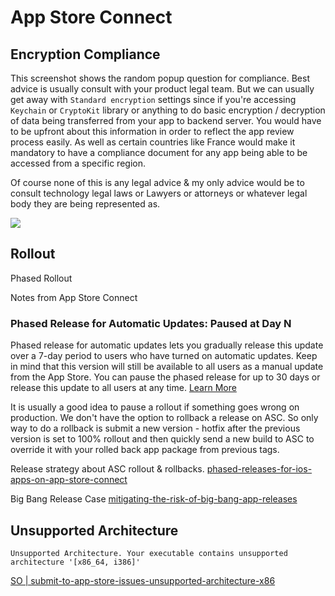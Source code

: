 # App Store Connect

## Encryption Compliance


This screenshot shows the random popup question for compliance.
Best advice is usually consult with your product legal team. 
But we can usually get away with `Standard encryption` settings since if you're accessing `Keychain` or `CryptoKit` library or anything to do basic encryption / decryption of data being transferred from your app to backend server. You would have to be upfront about this information in order to reflect the app review process easily. As well as certain countries like France would make it mandatory to have a compliance document for any app being able to be accessed from a specific region.

Of course none of this is any legal advice & my only advice would be to consult technology legal laws or Lawyers or attorneys or whatever legal body they are being represented as.



![](export_compliance_missing.png)



## Rollout


Phased Rollout

Notes from App Store Connect
### Phased Release for Automatic Updates: Paused at Day N

Phased release for automatic updates lets you gradually release this update over a 7-day period to users who have turned on automatic updates. Keep in mind that this version will still be available to all users as a manual update from the App Store. You can pause the phased release for up to 30 days or release this update to all users at any time. [Learn More](https://developer.apple.com/help/app-store-connect/update-your-app/release-a-version-update-in-phases)

It is usually a good idea to pause a rollout if something goes wrong on production.
We don't have the option to rollback a release on ASC. So only way to do a rollback is submit a new version - hotfix after the previous version is set to 100% rollout and then quickly send a new build to ASC to override it with your rolled back app package from previous tags.


Release strategy about ASC rollout & rollbacks.
[phased-releases-for-ios-apps-on-app-store-connect](https://www.gabrielle-earnshaw.com/posts/phased-releases-for-ios-apps-on-app-store-connect/)


Big Bang Release Case 
[mitigating-the-risk-of-big-bang-app-releases](https://www.gabrielle-earnshaw.com/posts/mitigating-the-risk-of-big-bang-app-releases/)




## Unsupported Architecture

```error
Unsupported Architecture. Your executable contains unsupported architecture '[x86_64, i386]'
```
[SO | submit-to-app-store-issues-unsupported-architecture-x86](https://stackoverflow.com/questions/30547283/submit-to-app-store-issues-unsupported-architecture-x86)
